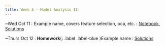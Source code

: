 ```yaml
---
title: Week 5 - Model Analysis II
---
```


~Wed Oct 11
: Example name, covers feature selection, pca, etc.
  : [Notebook](#), [Solutions](#)

~Thurs Oct 12
: **Homework**{: .label .label-blue }Example name
  : [Solutions](#)